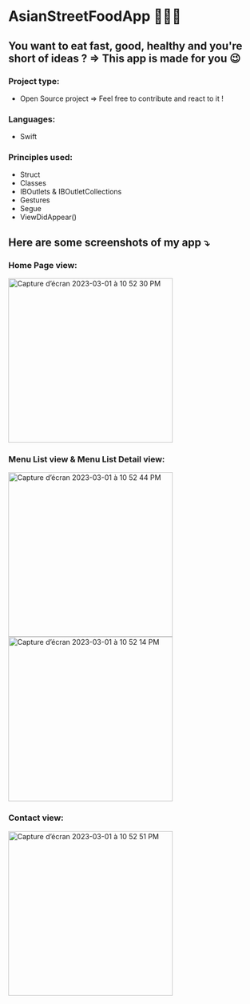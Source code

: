 #  AsianStreetFoodApp 🥢🍙🍤

## You want to eat fast, good, healthy and you're short of ideas ? => This app is made for you 😉

### Project type:
- Open Source project => Feel free to contribute and react to it !

### Languages:
- Swift

### Principles used:
- Struct
- Classes
- IBOutlets & IBOutletCollections
- Gestures
- Segue
- ViewDidAppear()

## Here are some screenshots of my app ⤵️

### Home Page view:

<img width="329" alt="Capture d’écran 2023-03-01 à 10 52 30 PM" src="https://user-images.githubusercontent.com/61510923/222274390-30a50db3-5d13-4bfa-bce3-015438f65dc7.png">

### Menu List view & Menu List Detail view:

<img width="329" alt="Capture d’écran 2023-03-01 à 10 52 44 PM" src="https://user-images.githubusercontent.com/61510923/222274561-4bb0777e-a990-4f53-bb87-6c68abaa0ba8.png">
<img width="329" alt="Capture d’écran 2023-03-01 à 10 52 14 PM" src="https://user-images.githubusercontent.com/61510923/222274592-6bce1988-4322-415a-b832-9d274eeebb4b.png">

### Contact view:

<img width="329" alt="Capture d’écran 2023-03-01 à 10 52 51 PM" src="https://user-images.githubusercontent.com/61510923/222274593-8c12cde9-7237-4590-8d0d-15dc0b6dd062.png">
